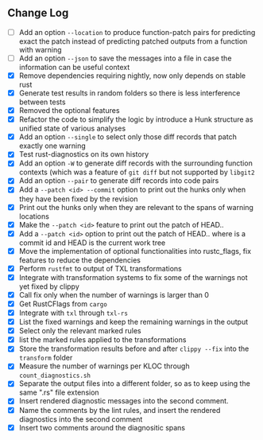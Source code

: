## Change Log
- [ ] Add an option `--location` to produce function-patch pairs for predicting exact the patch instead of predicting patched outputs from a function with warning
- [ ] Add an option `--json` to save the messages into a file in case the information can be useful context
- [x] Remove dependencies requiring nightly, now only depends on stable rust
- [x] Generate test results in random folders so there is less interference between tests
- [x] Removed the optional features
- [x] Refactor the code to simplify the logic by introduce a Hunk structure as unified state of various analyses
- [x] Add an option `--single` to select only those diff records that patch exactly one warning
- [x] Test rust-diagnostics on its own history
- [x] Add an option `-W` to generate diff records with the surrounding function contexts (which was a feature of `git diff` but not supported by `libgit2`
- [x] Add an option `--pair` to generate diff records into code pairs
- [x] Add a `--patch <id> --commit` option to print out the hunks only when they have been fixed by the revision <id>
- [x] Print out the hunks only when they are relevant to the spans of warning locations
- [x] Make the `--patch <id>` feature to print out the patch of HEAD..<id>
- [x] Add a `--patch <id>` option to print out the patch of HEAD..<id> where <id> is a commit id and HEAD is the current work tree
- [x] Move the implementation of optional functionalities into rustc_flags, fix features to reduce the dependencies
- [x] Perform `rustfmt` to output of TXL transformations
- [x] Integrate with transformation systems to fix some of the warnings not yet fixed by clippy
- [x] Call fix only when the number of warnings is larger than 0
- [x] Get RustCFlags from `cargo`
- [x] Integrate with `txl` through `txl-rs`
- [x] List the fixed warnings and keep the remaining warnings in the output 
- [x] Select only the relevant marked rules
- [x] list the marked rules applied to the transformations
- [x] Store the transformation results before and after `clippy --fix` into the `transform` folder 
- [x] Measure the number of warnings per KLOC through `count_diagnostics.sh`
- [x] Separate the output files into a different folder, so as to keep using the same ".rs" file extension
- [x] Insert rendered diagnostic messages into the second comment.
- [x] Name the comments by the lint rules, and insert the rendered diagnostics into the second comment
- [x] Insert two comments around the diagnositic spans
